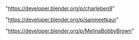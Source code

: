  
"https://developer.blender.org/p/charleben9"


"https://developer.blender.org/p/sanmeetkaur"


"https://developer.blender.org/p/MelinaBobbyBrown"


 
